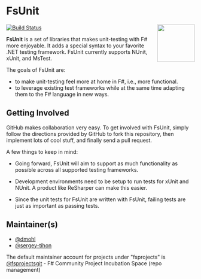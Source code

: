 # FsUnit

<img align="right" width="100" style="margin-left:20px" src="https://github.com/fsprojects/fsunit/blob/master/docs/img/logo.png?raw=true">

[![Build Status](https://github.com/fsprojects/FsUnit/workflows/Build%20and%20Test/badge.svg?branch=master)](https://github.com/fsprojects/FsUnit/actions?query=branch%3Amaster)

**FsUnit** is a set of libraries that makes unit-testing with F# more enjoyable. It adds a special syntax to your favorite .NET testing framework.
FsUnit currently supports NUnit, xUnit, and MsTest.

The goals of FsUnit are:

* to make unit-testing feel more at home in F#, i.e., more functional.
* to leverage existing test frameworks while at the same time adapting them to the F# language in new ways.

## Getting Involved

GitHub makes collaboration very easy. To get involved with FsUnit, simply follow the directions provided by GitHub to
fork this repository, then implement lots of cool stuff, and finally send a pull request.

A few things to keep in mind:

* Going forward, FsUnit will aim to support as much functionality as possible across all supported testing frameworks.

* Development environments need to be setup to run tests for xUnit and NUnit. A product like ReSharper can make this easier.

* Since the unit tests for FsUnit are written with FsUnit, failing tests are just as important as passing tests.  


## Maintainer(s)

- [@dmohl](https://github.com/dmohl)
- [@sergey-tihon](https://github.com/sergey-tihon)

The default maintainer account for projects under "fsprojects" is [@fsprojectsgit](https://github.com/fsprojectsgit) - F# Community Project Incubation Space (repo management)
